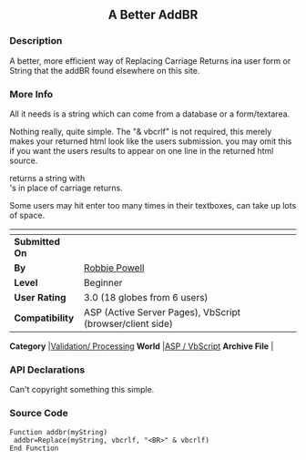 ﻿<div align="center">

## A Better AddBR


</div>

### Description

A better, more efficient way of Replacing Carriage Returns ina user form or String that the addBR found elsewhere on this site.
 
### More Info
 
All it needs is a string which can come from a database or a form/textarea.

Nothing really, quite simple. The "& vbcrlf" is not required, this merely makes your returned html look like the users submission. you may omit this if you want the users results to appear on one line in the returned html source.

returns a string with <BR>'s in place of carriage returns.

Some users may hit enter too many times in their textboxes, can take up lots of space.


<span>             |<span>
---                |---
**Submitted On**   |
**By**             |[Robbie Powell](https://github.com/Planet-Source-Code/PSCIndex/blob/master/ByAuthor/robbie-powell.md)
**Level**          |Beginner
**User Rating**    |3.0 (18 globes from 6 users)
**Compatibility**  |ASP \(Active Server Pages\), VbScript \(browser/client side\)

**Category**       |[Validation/ Processing](https://github.com/Planet-Source-Code/PSCIndex/blob/master/ByCategory/validation-processing__4-16.md)
**World**          |[ASP / VbScript](https://github.com/Planet-Source-Code/PSCIndex/blob/master/ByWorld/asp-vbscript.md)
**Archive File**   |[](https://github.com/Planet-Source-Code/robbie-powell-a-better-addbr__4-6315/archive/master.zip)

### API Declarations

Can't copyright something this simple.


### Source Code

```
Function addbr(myString)
 addbr=Replace(myString, vbcrlf, "<BR>" & vbcrlf)
End Function
```

